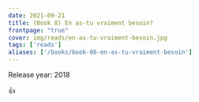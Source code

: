 ```yaml
---
date: 2021-09-21
title: (Book 8) En as-tu vraiment besoin?
frontpage: "true"
cover: img/reads/en-as-tu-vraiment-besoin.jpg
tags: ['reads']
aliases: ['/books/book-08-en-as-tu-vraiment-besoin']
---
```


Release year: 2018

👍

